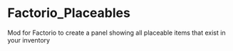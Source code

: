 # Factorio_Placeables
Mod for Factorio to create a panel showing all placeable items that exist in your inventory
